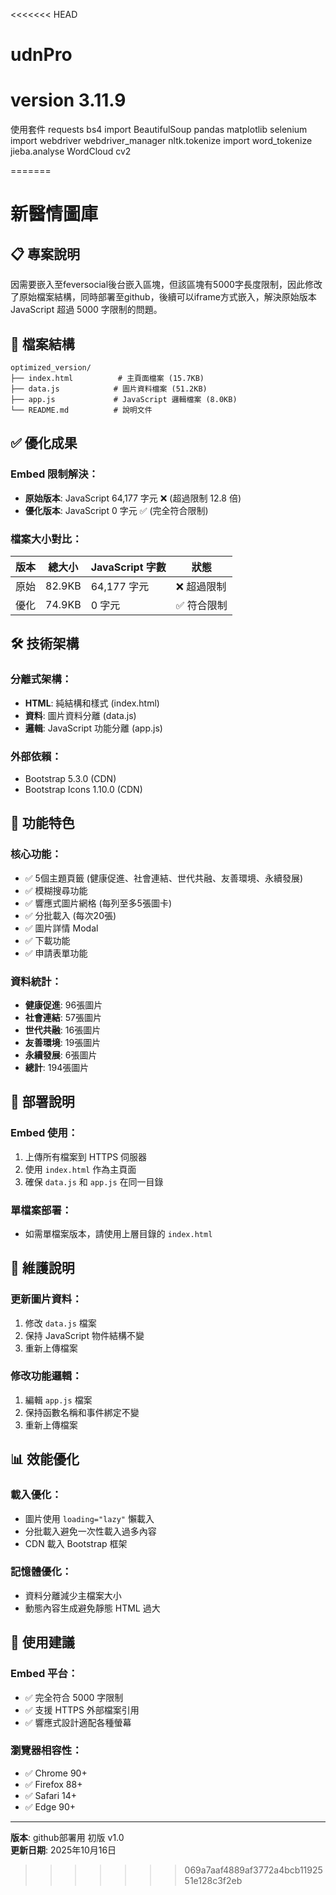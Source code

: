 <<<<<<< HEAD
# udnPro
# version 3.11.9

使用套件
requests
bs4 import BeautifulSoup
pandas
matplotlib
selenium import webdriver
webdriver_manager
nltk.tokenize import word_tokenize
jieba.analyse
WordCloud
cv2

=======
# 新醫情圖庫

## 📋 專案說明
因需要嵌入至feversocial後台嵌入區塊，但該區塊有5000字長度限制，因此修改了原始檔案結構，同時部署至github，後續可以iframe方式嵌入，解決原始版本 JavaScript 超過 5000 字限制的問題。

## 🚀 檔案結構
```
optimized_version/
├── index.html          # 主頁面檔案 (15.7KB)
├── data.js            # 圖片資料檔案 (51.2KB)
├── app.js             # JavaScript 邏輯檔案 (8.0KB)
└── README.md          # 說明文件
```

## ✅ 優化成果

### **Embed 限制解決**：
- **原始版本**: JavaScript 64,177 字元 ❌ (超過限制 12.8 倍)
- **優化版本**: JavaScript 0 字元 ✅ (完全符合限制)

### **檔案大小對比**：
| 版本 | 總大小 | JavaScript 字數 | 狀態 |
|------|--------|----------------|------|
| 原始 | 82.9KB | 64,177 字元 | ❌ 超過限制 |
| 優化 | 74.9KB | 0 字元 | ✅ 符合限制 |

## 🛠️ 技術架構

### **分離式架構**：
- **HTML**: 純結構和樣式 (index.html)
- **資料**: 圖片資料分離 (data.js)
- **邏輯**: JavaScript 功能分離 (app.js)

### **外部依賴**：
- Bootstrap 5.3.0 (CDN)
- Bootstrap Icons 1.10.0 (CDN)

## 📱 功能特色

### **核心功能**：
- ✅ 5個主題頁籤 (健康促進、社會連結、世代共融、友善環境、永續發展)
- ✅ 模糊搜尋功能
- ✅ 響應式圖片網格 (每列至多5張圖卡)
- ✅ 分批載入 (每次20張)
- ✅ 圖片詳情 Modal
- ✅ 下載功能
- ✅ 申請表單功能

### **資料統計**：
- **健康促進**: 96張圖片
- **社會連結**: 57張圖片
- **世代共融**: 16張圖片
- **友善環境**: 19張圖片
- **永續發展**: 6張圖片
- **總計**: 194張圖片

## 🚀 部署說明

### **Embed 使用**：
1. 上傳所有檔案到 HTTPS 伺服器
2. 使用 `index.html` 作為主頁面
3. 確保 `data.js` 和 `app.js` 在同一目錄

### **單檔案部署**：
- 如需單檔案版本，請使用上層目錄的 `index.html`

## 🔧 維護說明

### **更新圖片資料**：
1. 修改 `data.js` 檔案
2. 保持 JavaScript 物件結構不變
3. 重新上傳檔案

### **修改功能邏輯**：
1. 編輯 `app.js` 檔案
2. 保持函數名稱和事件綁定不變
3. 重新上傳檔案

## 📊 效能優化

### **載入優化**：
- 圖片使用 `loading="lazy"` 懶載入
- 分批載入避免一次性載入過多內容
- CDN 載入 Bootstrap 框架

### **記憶體優化**：
- 資料分離減少主檔案大小
- 動態內容生成避免靜態 HTML 過大

## 🎯 使用建議

### **Embed 平台**：
- ✅ 完全符合 5000 字限制
- ✅ 支援 HTTPS 外部檔案引用
- ✅ 響應式設計適配各種螢幕

### **瀏覽器相容性**：
- ✅ Chrome 90+
- ✅ Firefox 88+
- ✅ Safari 14+
- ✅ Edge 90+

---
**版本**: github部署用 初版 v1.0  
**更新日期**: 2025年10月16日  
>>>>>>> 069a7aaf4889af3772a4bcb1192551e128c3f2eb
